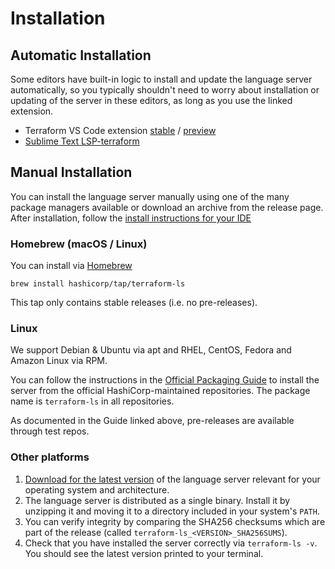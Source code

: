 # Installation

## Automatic Installation

Some editors have built-in logic to install and update the language server automatically, so you typically shouldn't need to worry about installation or updating of the server in these editors, as long as you use the linked extension.

 - Terraform VS Code extension [stable](https://marketplace.visualstudio.com/items?itemName=HashiCorp.terraform) / [preview](https://marketplace.visualstudio.com/items?itemName=HashiCorp.terraform-preview)
 - [Sublime Text LSP-terraform](https://packagecontrol.io/packages/LSP-terraform)

## Manual Installation

You can install the language server manually using one of the many package managers available or download an archive from the release page. After installation, follow the [install instructions for your IDE](./USAGE.md)

### Homebrew (macOS / Linux)

You can install via [Homebrew](https://brew.sh)

```
brew install hashicorp/tap/terraform-ls
```

This tap only contains stable releases (i.e. no pre-releases).

### Linux

We support Debian & Ubuntu via apt and RHEL, CentOS, Fedora and Amazon Linux via RPM.

You can follow the instructions in the [Official Packaging Guide](https://www.hashicorp.com/official-packaging-guide) to install the server from the official HashiCorp-maintained repositories. The package name is `terraform-ls` in all repositories.

As documented in the Guide linked above, pre-releases are available through test repos.

### Other platforms

1. [Download for the latest version](https://releases.hashicorp.com/terraform-ls/)
  of the language server relevant for your operating system and architecture.
2. The language server is distributed as a single binary.
  Install it by unzipping it and moving it to a directory
  included in your system's `PATH`.
3. You can verify integrity by comparing the SHA256 checksums
  which are part of the release (called `terraform-ls_<VERSION>_SHA256SUMS`).
4. Check that you have installed the server correctly via `terraform-ls -v`.
  You should see the latest version printed to your terminal.
